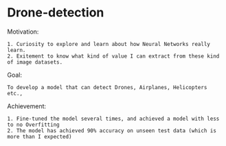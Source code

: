 # Drone-detection

Motivation:

    1. Curiosity to explore and learn about how Neural Networks really learn.
    2. Exitement to know what kind of value I can extract from these kind of image datasets.
Goal:

    To develop a model that can detect Drones, Airplanes, Helicopters etc.,
Achievement:

    1. Fine-tuned the model several times, and achieved a model with less to no Overfitting
    2. The model has achieved 90% accuracy on unseen test data (which is more than I expected)

